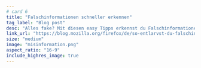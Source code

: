 ```yaml
---
# card 6
title: "Falschinformationen schneller erkennen"
tag_label: "Blog post"
desc: "Alles fake? Mit diesen easy Tipps erkennst du Falschinformationen schneller und fällst nicht mehr auf sie hinein."
link_url: "https://blog.mozilla.org/firefox/de/so-entlarvst-du-falschinformationen-im-web/?utm_source=www.mozilla.org&utm_medium=referral&utm_campaign=homepage&utm_content=card"
size: "medium"
image: "misinformation.png"
aspect_ratio: "16-9"
include_highres_image: true
---
```

